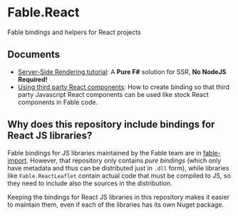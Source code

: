 # Fable.React

Fable bindings and helpers for React projects

## Documents

* [Server-Side Rendering tutorial](docs/server-side-rendering.md): A **Pure F#** solution for SSR, **No NodeJS Required!**
* [Using third party React components](docs/using-third-party-react-components.md): How to create binding so that third party Javascript React components can be used like stock React components in Fable code.



## Why does this repository include bindings for React JS libraries?

Fable bindings for JS libraries maintained by the Fable team are in [fable-import](https://github.com/fable-compiler/fable-import). However, that repository only contains _pure bindings_ (which only have metadata and thus can be distributed just in `.dll` form), while libraries like `Fable.ReactLeaflet` contain actual code that must be compiled to JS, so they need to include also the sources in the distribution.

Keeping the bindings for React JS libraries in this repository makes it easier to maintain them, even if each of the libraries has its own Nuget package.
